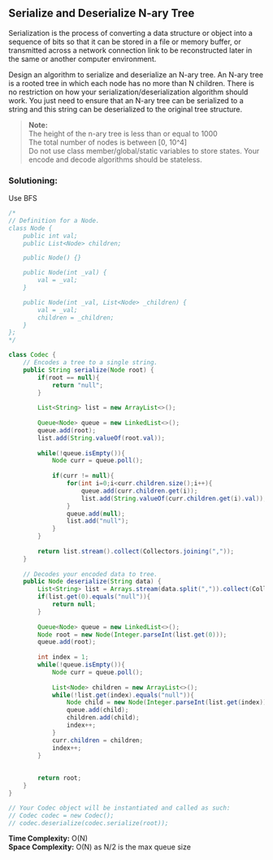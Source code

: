 ## Serialize and Deserialize N-ary Tree

Serialization is the process of converting a data structure or object into a sequence of bits so that it can be stored in a file or memory buffer, or transmitted across a network connection link to be reconstructed later in the same or another computer environment.

Design an algorithm to serialize and deserialize an N-ary tree. An N-ary tree is a rooted tree in which each node has no more than N children. There is no restriction on how your serialization/deserialization algorithm should work. You just need to ensure that an N-ary tree can be serialized to a string and this string can be deserialized to the original tree structure.  


> **Note:**  
> The height of the n-ary tree is less than or equal to 1000  
> The total number of nodes is between [0, 10^4]  
> Do not use class member/global/static variables to store states. Your encode and decode algorithms should be stateless.  


 ### Solutioning:
Use BFS

```java
/*
// Definition for a Node.
class Node {
    public int val;
    public List<Node> children;

    public Node() {}

    public Node(int _val) {
        val = _val;
    }

    public Node(int _val, List<Node> _children) {
        val = _val;
        children = _children;
    }
};
*/

class Codec {
    // Encodes a tree to a single string.
    public String serialize(Node root) {
        if(root == null){
            return "null";    
        }
        
        List<String> list = new ArrayList<>();
        
        Queue<Node> queue = new LinkedList<>();
        queue.add(root);
        list.add(String.valueOf(root.val));
        
        while(!queue.isEmpty()){
            Node curr = queue.poll();
            
            if(curr != null){
                for(int i=0;i<curr.children.size();i++){
                    queue.add(curr.children.get(i));
                    list.add(String.valueOf(curr.children.get(i).val));
                }
                queue.add(null);
                list.add("null");
            }
        }
        
        return list.stream().collect(Collectors.joining(","));
    }
	
    // Decodes your encoded data to tree.
    public Node deserialize(String data) {
        List<String> list = Arrays.stream(data.split(",")).collect(Collectors.toList());
        if(list.get(0).equals("null")){
            return null;
        }
        
        Queue<Node> queue = new LinkedList<>();
        Node root = new Node(Integer.parseInt(list.get(0)));
        queue.add(root);
        
        int index = 1;
        while(!queue.isEmpty()){
            Node curr = queue.poll();
            
            List<Node> children = new ArrayList<>();
            while(!list.get(index).equals("null")){
                Node child = new Node(Integer.parseInt(list.get(index)));
                queue.add(child);
                children.add(child);
                index++;
            }
            curr.children = children;
            index++;
        }
        
        
        return root;
    }
}

// Your Codec object will be instantiated and called as such:
// Codec codec = new Codec();
// codec.deserialize(codec.serialize(root));
```  
**Time Complexity:** O(N)   
**Space Complexity:** O(N) as N/2 is the max queue size

